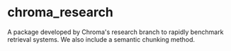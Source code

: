 # chroma_research
A package developed by Chroma's research branch to rapidly benchmark retrieval systems. We also include a semantic chunking method.
